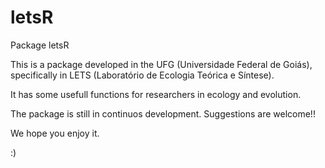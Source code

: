 letsR
=====

Package letsR

This is a package developed in the UFG (Universidade Federal de Goiás), 
specifically in LETS (Laboratório de Ecologia Teórica e Síntese).

It has some usefull functions for researchers in ecology and evolution.

The package is still in continuos development. Suggestions are welcome!!

We hope you enjoy it.

:)
